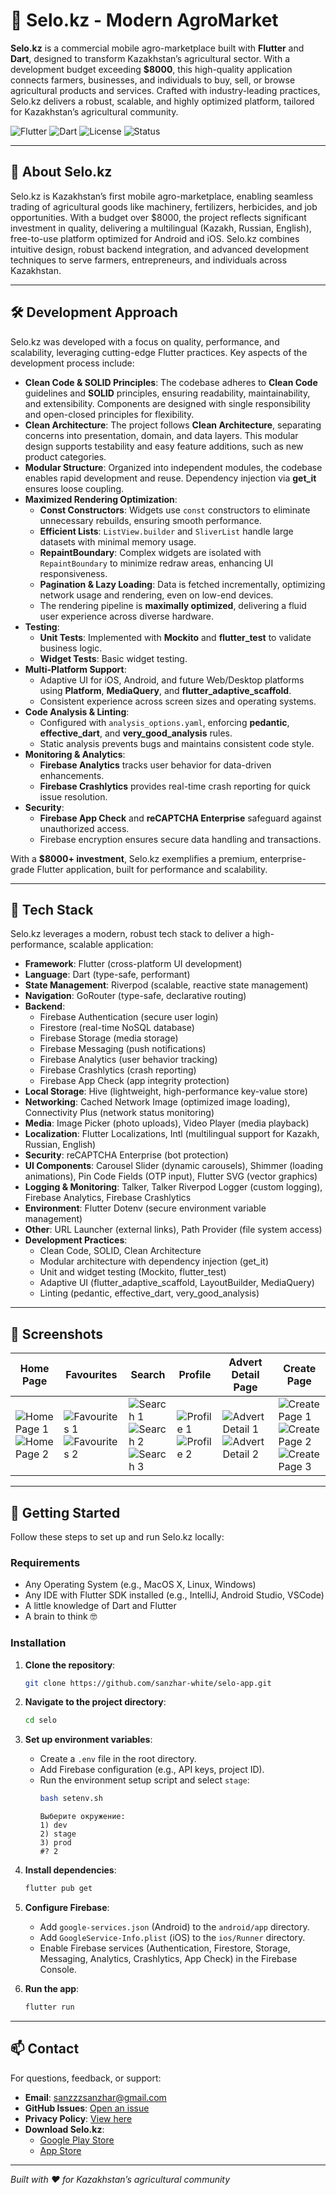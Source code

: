 # 🏡 Selo.kz - Modern AgroMarket

**Selo.kz** is a commercial mobile agro-marketplace built with **Flutter** and **Dart**, designed to transform Kazakhstan’s agricultural sector. With a development budget exceeding **$8000**, this high-quality application connects farmers, businesses, and individuals to buy, sell, or browse agricultural products and services. Crafted with industry-leading practices, Selo.kz delivers a robust, scalable, and highly optimized platform, tailored for Kazakhstan’s agricultural community.

![Flutter](https://img.shields.io/badge/Framework-Flutter-blue)
![Dart](https://img.shields.io/badge/Language-Dart-0175C2)
![License](https://img.shields.io/badge/License-MIT-green)
![Status](https://img.shields.io/badge/Status-In%20Development-yellow)

---

## 🌾 About Selo.kz

Selo.kz is Kazakhstan’s first mobile agro-marketplace, enabling seamless trading of agricultural goods like machinery, fertilizers, herbicides, and job opportunities. With a budget over $8000, the project reflects significant investment in quality, delivering a multilingual (Kazakh, Russian, English), free-to-use platform optimized for Android and iOS. Selo.kz combines intuitive design, robust backend integration, and advanced development techniques to serve farmers, entrepreneurs, and individuals across Kazakhstan.

---

## 🛠️ Development Approach

Selo.kz was developed with a focus on quality, performance, and scalability, leveraging cutting-edge Flutter practices. Key aspects of the development process include:

- **Clean Code & SOLID Principles**: The codebase adheres to **Clean Code** guidelines and **SOLID** principles, ensuring readability, maintainability, and extensibility. Components are designed with single responsibility and open-closed principles for flexibility.
- **Clean Architecture**: The project follows **Clean Architecture**, separating concerns into presentation, domain, and data layers. This modular design supports testability and easy feature additions, such as new product categories.
- **Modular Structure**: Organized into independent modules, the codebase enables rapid development and reuse. Dependency injection via **get_it** ensures loose coupling.
- **Maximized Rendering Optimization**:
  - **Const Constructors**: Widgets use `const` constructors to eliminate unnecessary rebuilds, ensuring smooth performance.
  - **Efficient Lists**: `ListView.builder` and `SliverList` handle large datasets with minimal memory usage.
  - **RepaintBoundary**: Complex widgets are isolated with `RepaintBoundary` to minimize redraw areas, enhancing UI responsiveness.
  - **Pagination & Lazy Loading**: Data is fetched incrementally, optimizing network usage and rendering, even on low-end devices.
  - The rendering pipeline is **maximally optimized**, delivering a fluid user experience across diverse hardware.
- **Testing**:
  - **Unit Tests**: Implemented with **Mockito** and **flutter_test** to validate business logic.
  - **Widget Tests**: Basic widget testing.
- **Multi-Platform Support**:
  - Adaptive UI for iOS, Android, and future Web/Desktop platforms using **Platform**, **MediaQuery**, and **flutter_adaptive_scaffold**.
  - Consistent experience across screen sizes and operating systems.
- **Code Analysis & Linting**:
  - Configured with `analysis_options.yaml`, enforcing **pedantic**, **effective_dart**, and **very_good_analysis** rules.
  - Static analysis prevents bugs and maintains consistent code style.
- **Monitoring & Analytics**:
  - **Firebase Analytics** tracks user behavior for data-driven enhancements.
  - **Firebase Crashlytics** provides real-time crash reporting for quick issue resolution.
- **Security**:
  - **Firebase App Check** and **reCAPTCHA Enterprise** safeguard against unauthorized access.
  - Firebase encryption ensures secure data handling and transactions.

With a **$8000+ investment**, Selo.kz exemplifies a premium, enterprise-grade Flutter application, built for performance and scalability.

---

## 🧰 Tech Stack

Selo.kz leverages a modern, robust tech stack to deliver a high-performance, scalable application:

- **Framework**: Flutter (cross-platform UI development)
- **Language**: Dart (type-safe, performant)
- **State Management**: Riverpod (scalable, reactive state management)
- **Navigation**: GoRouter (type-safe, declarative routing)
- **Backend**:
  - Firebase Authentication (secure user login)
  - Firestore (real-time NoSQL database)
  - Firebase Storage (media storage)
  - Firebase Messaging (push notifications)
  - Firebase Analytics (user behavior tracking)
  - Firebase Crashlytics (crash reporting)
  - Firebase App Check (app integrity protection)
- **Local Storage**: Hive (lightweight, high-performance key-value store)
- **Networking**: Cached Network Image (optimized image loading), Connectivity Plus (network status monitoring)
- **Media**: Image Picker (photo uploads), Video Player (media playback)
- **Localization**: Flutter Localizations, Intl (multilingual support for Kazakh, Russian, English)
- **Security**: reCAPTCHA Enterprise (bot protection)
- **UI Components**: Carousel Slider (dynamic carousels), Shimmer (loading animations), Pin Code Fields (OTP input), Flutter SVG (vector graphics)
- **Logging & Monitoring**: Talker, Talker Riverpod Logger (custom logging), Firebase Analytics, Firebase Crashlytics
- **Environment**: Flutter Dotenv (secure environment variable management)
- **Other**: URL Launcher (external links), Path Provider (file system access)
- **Development Practices**:
  - Clean Code, SOLID, Clean Architecture
  - Modular architecture with dependency injection (get_it)
  - Unit and widget testing (Mockito, flutter_test)
  - Adaptive UI (flutter_adaptive_scaffold, LayoutBuilder, MediaQuery)
  - Linting (pedantic, effective_dart, very_good_analysis)

---

## 📸 Screenshots

| Home Page | Favourites | Search | Profile | Advert Detail Page | Create Page |
|-----------|------------|--------|---------|--------------------|-------------|
| ![Home Page 1](assets/images/screenshots/home_page1.png) <br> ![Home Page 2](assets/images/screenshots/home_page2.png) | ![Favourites 1](assets/images/screenshots/favourites_page1.png) <br> ![Favourites 2](assets/images/screenshots/favourites_page2.png) | ![Search 1](assets/images/screenshots/filter_page1.png) <br> ![Search 2](assets/images/screenshots/filter_show1.png) <br> ![Search 3](assets/images/screenshots/filter_show2.png) | ![Profile 1](assets/images/screenshots/profile_page1.png) <br> ![Profile 2](assets/images/screenshots/profile_page2.png) | ![Advert Detail 1](assets/images/screenshots/advert_detail_page1.png) <br> ![Advert Detail 2](assets/images/screenshots/advert_detail_page2.png) | ![Create Page 1](assets/images/screenshots/create_page1.png) <br> ![Create Page 2](assets/images/screenshots/create_page2.png) <br> ![Create Page 3](assets/images/screenshots/create_page3.png) |

---

## 🚀 Getting Started

Follow these steps to set up and run Selo.kz locally:

### Requirements

- Any Operating System (e.g., MacOS X, Linux, Windows)
- Any IDE with Flutter SDK installed (e.g., IntelliJ, Android Studio, VSCode)
- A little knowledge of Dart and Flutter
- A brain to think 🤓

### Installation

1. **Clone the repository**:
   ```bash
   git clone https://github.com/sanzhar-white/selo-app.git
   ```

2. **Navigate to the project directory**:
   ```bash
   cd selo
   ```

3. **Set up environment variables**:
   - Create a `.env` file in the root directory.
   - Add Firebase configuration (e.g., API keys, project ID).
   - Run the environment setup script and select `stage`:
     ```bash
     bash setenv.sh
     ```
     ```
     Выберите окружение:
     1) dev
     2) stage
     3) prod
     #? 2
     ```

4. **Install dependencies**:
   ```bash
   flutter pub get
   ```

5. **Configure Firebase**:
   - Add `google-services.json` (Android) to the `android/app` directory.
   - Add `GoogleService-Info.plist` (iOS) to the `ios/Runner` directory.
   - Enable Firebase services (Authentication, Firestore, Storage, Messaging, Analytics, Crashlytics, App Check) in the Firebase Console.

6. **Run the app**:
   ```bash
   flutter run
   ```

---

## 📫 Contact

For questions, feedback, or support:

- **Email**: [sanzzzsanzhar@gmail.com](mailto:sanzzzsanzhar@gmail.com)
- **GitHub Issues**: [Open an issue](https://github.com/sanzhar-white/selo-app/issues)
- **Privacy Policy**: [View here](https://sites.google.com/view/privacypolicyselo/%D0%B3%D0%BB%D0%B0%D0%B2%D0%BD%D0%B0%D1%8F-%D1%81%D1%82%D1%80%D0%B0%D0%BD%D0%B8%D1%86%D0%B0)
- **Download Selo.kz**:
  - [Google Play Store](https://play.google.com/store/apps/details?id=com.selo.app)
  - [App Store](https://apps.apple.com/kz/app/selo-kz/id6747386777)

---

*Built with ❤️ for Kazakhstan’s agricultural community*
